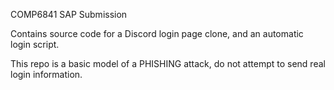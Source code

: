 COMP6841 SAP Submission

Contains source code for a Discord login page clone, and an automatic login script.

This repo is a basic model of a PHISHING attack, do not attempt to send real login information.
